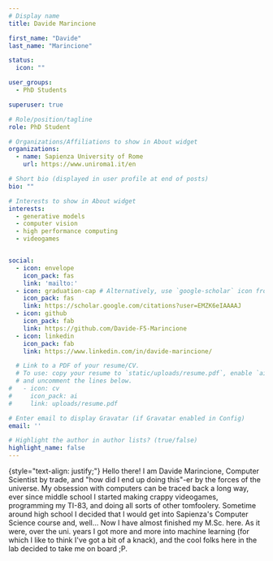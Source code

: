 ```yaml
---
# Display name
title: Davide Marincione

first_name: "Davide"
last_name: "Marincione"

status:
  icon: ""

user_groups:
  - PhD Students

superuser: true

# Role/position/tagline
role: PhD Student

# Organizations/Affiliations to show in About widget
organizations:
  - name: Sapienza University of Rome
    url: https://www.uniroma1.it/en

# Short bio (displayed in user profile at end of posts)
bio: ""

# Interests to show in About widget
interests:
  - generative models
  - computer vision
  - high performance computing
  - videogames


social:
  - icon: envelope
    icon_pack: fas
    link: 'mailto:'
  - icon: graduation-cap # Alternatively, use `google-scholar` icon from `ai` icon pack
    icon_pack: fas
    link: https://scholar.google.com/citations?user=EMZK6eIAAAAJ
  - icon: github
    icon_pack: fab
    link: https://github.com/Davide-F5-Marincione
  - icon: linkedin
    icon_pack: fab
    link: https://www.linkedin.com/in/davide-marincione/

  # Link to a PDF of your resume/CV.
  # To use: copy your resume to `static/uploads/resume.pdf`, enable `ai` icons in `params.yaml`,
  # and uncomment the lines below.
#   - icon: cv
#     icon_pack: ai
#     link: uploads/resume.pdf

# Enter email to display Gravatar (if Gravatar enabled in Config)
email: ''

# Highlight the author in author lists? (true/false)
highlight_name: false
---
```



{style="text-align: justify;"}
Hello there!
I am Davide Marincione, Computer Scientist by trade, and "how did I end up doing this"-er by the forces of the universe.
My obsession with computers can be traced back a long way, ever since middle school I started making crappy videogames, programming my TI-83, and doing all sorts of other tomfoolery. Sometime around high school I decided that I would get into Sapienza's Computer Science course and, well... Now I have almost finished my M.Sc. here.
As it were, over the uni. years I got more and more into machine learning (for which I like to think I've got a bit of a knack), and the cool folks here in the lab decided to take me on board ;P.